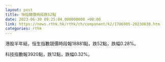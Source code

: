 ```yaml
---
layout: post
title: 恒指競價時段跌52點
date: 2023-06-30 09:25:04.000000000 +08:00
link: https://news.rthk.hk/rthk/ch/component/k2/1706905-20230630.htm
categories: rthk
---
```


港股半年結，恒生指數競價時段報18881點，跌52點，跌幅0.28%。

科技指數報3920點，跌12點，跌幅0.32%。
